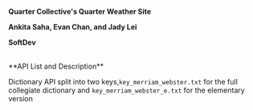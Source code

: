 **Quarter Collective's Quarter Weather Site**


**Ankita Saha, Evan Chan, and Jady Lei**


**SoftDev**

<br>
**API List and Description**


Dictionary API split into two keys,<code>key_merriam_webster.txt</code> for the full collegiate dictionary and <code>key_merriam_webster_e.txt</code> for the elementary version
